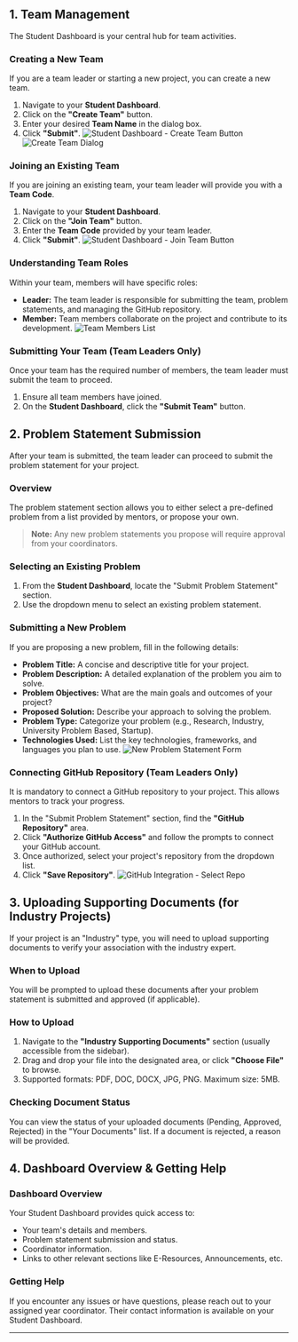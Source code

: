 ## 1. Team Management

The Student Dashboard is your central hub for team activities.

### Creating a New Team

If you are a team leader or starting a new project, you can create a new team.

1.  Navigate to your **Student Dashboard**.
2.  Click on the **"Create Team"** button.
3.  Enter your desired **Team Name** in the dialog box.
4.  Click **"Submit"**.
    ![Student Dashboard - Create Team Button](assets/images/dashboard_create_team_button.png)
    ![Create Team Dialog](assets/images/create_team_dialog.png)

### Joining an Existing Team

If you are joining an existing team, your team leader will provide you with a **Team Code**.

1.  Navigate to your **Student Dashboard**.
2.  Click on the **"Join Team"** button.
3.  Enter the **Team Code** provided by your team leader.
4.  Click **"Submit"**.
    ![Student Dashboard - Join Team Button](assets/images/dashboard_create_team_button.png)

### Understanding Team Roles

Within your team, members will have specific roles:

- **Leader:** The team leader is responsible for submitting the team, problem statements, and managing the GitHub repository.
- **Member:** Team members collaborate on the project and contribute to its development.
  ![Team Members List](assets/images/team_members_list.png)

### Submitting Your Team (Team Leaders Only)

Once your team has the required number of members, the team leader must submit the team to proceed.

1.  Ensure all team members have joined.
2.  On the **Student Dashboard**, click the **"Submit Team"** button.

## 2. Problem Statement Submission

After your team is submitted, the team leader can proceed to submit the problem statement for your project.

### Overview

The problem statement section allows you to either select a pre-defined problem from a list provided by mentors, or propose your own.

> **Note:** Any new problem statements you propose will require approval from your coordinators.

### Selecting an Existing Problem

1.  From the **Student Dashboard**, locate the "Submit Problem Statement" section.
2.  Use the dropdown menu to select an existing problem statement.

### Submitting a New Problem

If you are proposing a new problem, fill in the following details:

- **Problem Title:** A concise and descriptive title for your project.
- **Problem Description:** A detailed explanation of the problem you aim to solve.
- **Problem Objectives:** What are the main goals and outcomes of your project?
- **Proposed Solution:** Describe your approach to solving the problem.
- **Problem Type:** Categorize your problem (e.g., Research, Industry, University Problem Based, Startup).
- **Technologies Used:** List the key technologies, frameworks, and languages you plan to use.
  ![New Problem Statement Form](assets/images/new_problem_form.png)

### Connecting GitHub Repository (Team Leaders Only)

It is mandatory to connect a GitHub repository to your project. This allows mentors to track your progress.

1.  In the "Submit Problem Statement" section, find the **"GitHub Repository"** area.
2.  Click **"Authorize GitHub Access"** and follow the prompts to connect your GitHub account.
3.  Once authorized, select your project's repository from the dropdown list.
4.  Click **"Save Repository"**.
    ![GitHub Integration - Select Repo](assets/images/github_select_repo.png)

## 3. Uploading Supporting Documents (for Industry Projects)

If your project is an "Industry" type, you will need to upload supporting documents to verify your association with the industry expert.

### When to Upload

You will be prompted to upload these documents after your problem statement is submitted and approved (if applicable).

### How to Upload

1.  Navigate to the **"Industry Supporting Documents"** section (usually accessible from the sidebar).
2.  Drag and drop your file into the designated area, or click **"Choose File"** to browse.
3.  Supported formats: PDF, DOC, DOCX, JPG, PNG. Maximum size: 5MB.

### Checking Document Status

You can view the status of your uploaded documents (Pending, Approved, Rejected) in the "Your Documents" list. If a document is rejected, a reason will be provided.

## 4. Dashboard Overview & Getting Help

### Dashboard Overview

Your Student Dashboard provides quick access to:

- Your team's details and members.
- Problem statement submission and status.
- Coordinator information.
- Links to other relevant sections like E-Resources, Announcements, etc.

### Getting Help

If you encounter any issues or have questions, please reach out to your assigned year coordinator. Their contact information is available on your Student Dashboard.

---
